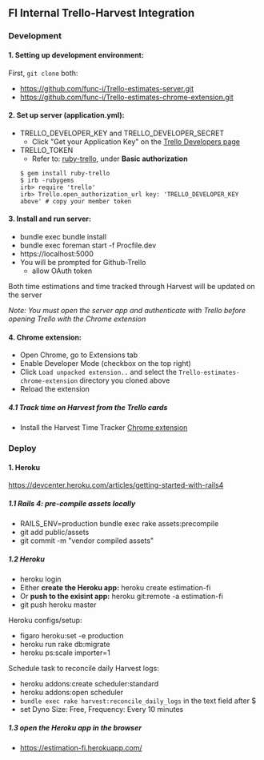 ## FI Internal Trello-Harvest Integration

### Development

#### 1. Setting up development environment:
First, `git clone` both:

- https://github.com/func-i/Trello-estimates-server.git
- https://github.com/func-i/Trello-estimates-chrome-extension.git

#### 2. Set up server (application.yml):

- TRELLO_DEVELOPER_KEY and TRELLO_DEVELOPER_SECRET
  - Click "Get your Application Key" on the [Trello Developers page](https://developers.trello.com/get-started)
- TRELLO_TOKEN
  - Refer to: [ruby-trello](https://github.com/jeremytregunna/ruby-trello), under **Basic authorization**
  ```
  $ gem install ruby-trello
  $ irb -rubygems
  irb> require 'trello'
  irb> Trello.open_authorization_url key: 'TRELLO_DEVELOPER_KEY above' # copy your member token
  ```

#### 3. Install and run server:

- bundle exec bundle install
- bundle exec foreman start -f Procfile.dev
- https://localhost:5000
- You will be prompted for Github-Trello
    - allow OAuth token

Both time estimations and time tracked through Harvest will be updated on the server

*Note: You must open the server app and authenticate with Trello before opening Trello with the Chrome extension*

#### 4. Chrome extension:

- Open Chrome, go to Extensions tab
- Enable Developer Mode (checkbox on the top right)
- Click `Load unpacked extension..` and select the `Trello-estimates-chrome-extension` directory you cloned above
- Reload the extension

##### 4.1  Track time on Harvest from the Trello cards
- Install the Harvest Time Tracker [Chrome extension](https://chrome.google.com/webstore/detail/harvest-time-tracker/fbpiglieekigmkeebmeohkelfpjjlaia)

### Deploy

#### 1. Heroku
https://devcenter.heroku.com/articles/getting-started-with-rails4

##### 1.1 Rails 4: pre-compile assets locally
- RAILS_ENV=production bundle exec rake assets:precompile
- git add public/assets
- git commit -m "vendor compiled assets"

##### 1.2 Heroku
- heroku login
- Either **create the Heroku app:** heroku create estimation-fi
- Or **push to the exisint app:** heroku git:remote -a estimation-fi
- git push heroku master

Heroku configs/setup:
- figaro heroku:set -e production
- heroku run rake db:migrate
- heroku ps:scale importer=1

Schedule task to reconcile daily Harvest logs:
- heroku addons:create scheduler:standard
- heroku addons:open scheduler
- `bundle exec rake harvest:reconcile_daily_logs` in the text field after $
- set Dyno Size: Free, Frequency: Every 10 minutes

##### 1.3 open the Heroku app in the browser
- https://estimation-fi.herokuapp.com/
